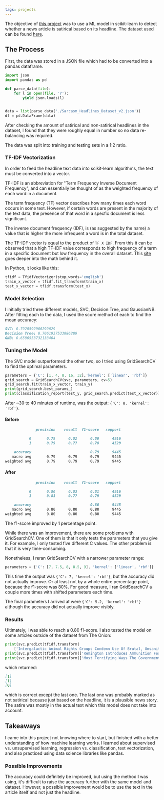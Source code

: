 ```yaml
---
tags: projects
---
```


The objective of [this project](https://github.com/minorenji/satirical-news-detection) was to use a ML model in scikit-learn to detect whether a news article is satirical based on its headline. The dataset used can be found [here](https://www.kaggle.com/rmisra/news-headlines-dataset-for-sarcasm-detection).

## The Process
First, the data was stored in a JSON file which had to be converted into a pandas dataframe.

```python
import json
import pandas as pd

def parse_data(file):
    for l in open(file, 'r'):
        yield json.loads(l)


data = list(parse_data('./Sarcasm_Headlines_Dataset_v2.json'))
df = pd.DataFrame(data)
```
After checking the amount of satirical and non-satirical headlines in the dataset, I found that they were roughly equal in number so no data re-balancing was required.

The data was split into training and testing sets in a 1:2 ratio. 
### TF-IDF Vectorization
In order to feed the headline text data into scikit-learn algorithms, the text must be converted into a vector.

TF-IDF is an abbreviation for "Term Frequency Inverse Document Frequency", and can essentially be thought of as the weighted frequency of each word in a document.

The term frequency (TF) vector describes how many times each word occurs in some text. However, if certain words are present in the majority of the text data, the presence of that word in a specfic document is less significant.

The inverse document frequency (IDF), is (as suggested by the name) a value that is higher the more infrequent a word is in the total dataset.

The TF-IDF vector is equal to the product of `TF X IDF`. From this it can be observed that a high TF-IDF value corresponds to high frequency of a term in a specific document but low frequency in the overall dataset. This [site](https://medium.com/@cmukesh8688/tf-idf-vectorizer-scikit-learn-dbc0244a911a) goes deeper into the math behind it.

In Python, it looks like this:
```python
tfidf = TfidfVectorizer(stop_words='english')
train_x_vector = tfidf.fit_transform(train_x)
test_x_vector = tfidf.transform(test_x)
```
### Model Selection
I initially tried three different models, SVC, Decision Tree, and GaussianNB. After fitting each to the data, I used the score method of each to find the mean accuracy:
```markdown
SVC: 0.7920592906299629
Decision Tree: 0.7061937533086289
GNB: 0.6586553732133404
```

### Tuning the Model
The SVC model outperformed the other two, so I tried using GridSearchCV to find the optimal parameters.


```python
parameters = {'C': [1, 4, 8, 16, 32],'kernel': ['linear', 'rbf']}
grid_search = GridSearchCV(svc, parameters, cv=5)
grid_search.fit(train_x_vector, train_y)
print(grid_search.best_params_)
print(classification_report(test_y, grid_search.predict(test_x_vector)))
```
After ~30 to 40 minutes of runtime, was the output: `{'C': 8, 'kernel': 'rbf'}`.

#### Before
```markdown
              precision    recall  f1-score   support

           0       0.79      0.82      0.80      4916
           1       0.79      0.77      0.78      4529

    accuracy                           0.79      9445
   macro avg       0.79      0.79      0.79      9445
weighted avg       0.79      0.79      0.79      9445
```
#### After
```markdown
              precision    recall  f1-score   support

           0       0.80      0.83      0.81      4916
           1       0.81      0.77      0.79      4529

    accuracy                           0.80      9445
   macro avg       0.80      0.80      0.80      9445
weighted avg       0.80      0.80      0.80      9445
```
The f1-score improved by 1 percentage point.

While there was an improvement, there are some problems with GridSearchCV. One of them is that it only tests the parameters that you give it. For example, I only tested five different C values. The other problem is that it is very time-consuming. 

Nonetheless, I reran GridSearchCV with a narrower parameter range:
```python
parameters = {'C': [7, 7.5, 8, 8.5, 9], 'kernel': ['linear', 'rbf']}
```
This time the output was `{'C': 7, 'kernel': 'rbf'}`, but the accuracy did not actually improve. Or at least not by a whole entire percentage point, because the f1-score was 80%. For good measure, I ran GridSearchCV a couple more times with shifted parameters each time.

The final parameters I arrived at were `{'C': 5.2, 'kernel': 'rbf'}` although the accuracy did not actually improve visibly.

### Results
Ultimately, I was able to reach a 0.80 f1-score. I also tested the model on some articles outside of the dataset from The Onion:
```python
print(svc.predict(tfidf.transform(
    ['Intergalactic Animal Rights Groups Condemn Use Of Brutal, Unsanitary Planet To Raise Human Meat'])))
print(svc.predict(tfidf.transform(['Remington Introduces Ammunition For Sensitive Skin'])))
print(svc.predict(tfidf.transform(['Most Terrifying Ways The Government Is Spying On You'])))
```
which returned:
```markdown
[1]
[1]
[0]
```
which is correct except the last one. The last one was probably marked as not satirical because just based on the headline, it is a plausible news story. The satire was mostly in the actual text which this model does not take into account.

## Takeaways
I came into this project not knowing where to start, but finished with a better understanding of how machine learning works. I learned about supervised vs. unsupervised learning, regression vs. classification, text vectorization, and also practiced using data science libraries like pandas.
### Possible Improvements
The accuracy could definitely be improved, but using the method I was using, it's difficult to  raise the accuracy further with the same model and dataset. However, a possible improvement would be to use the text in the article itself and not just the headline. 